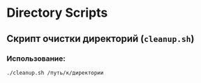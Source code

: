 # Directory Scripts

## Скрипт очистки директорий (`cleanup.sh`)

### Использование:
```bash
./cleanup.sh /путь/к/директории
